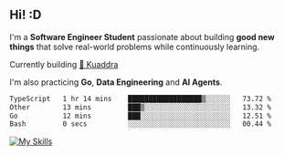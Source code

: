 ## Hi! :D

I'm a **Software Engineer Student** passionate about building **good new things** that solve real-world problems while continuously learning.

Currently building [🎾 Kuaddra](https://kuaddra.com)

I'm also practicing **Go**, **Data Engineering** and **AI Agents**.

<!--START_SECTION:waka-->

```txt
TypeScript   1 hr 14 mins    ██████████████████▒░░░░░░   73.72 %
Other        13 mins         ███▒░░░░░░░░░░░░░░░░░░░░░   13.32 %
Go           12 mins         ███░░░░░░░░░░░░░░░░░░░░░░   12.51 %
Bash         0 secs          ░░░░░░░░░░░░░░░░░░░░░░░░░   00.44 %
```

<!--END_SECTION:waka-->
[![My Skills](https://skillicons.dev/icons?i=py,go,java,aws,js,docker,linux)](https://skillicons.dev)
